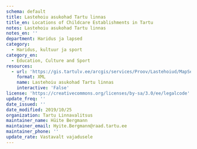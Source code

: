 ```yaml
---
schema: default
title: Lastehoiu asukohad Tartu linnas
title_en: Locations of Childcare Establishments in Tartu
notes: Lastehoiu asukohad Tartu linnas
notes_en: ''
department: Haridus ja lapsed
category:
  - Haridus, kultuur ja sport
category_en:
  - Education, Culture and Sport
resources:
  - url: 'https://gis.tartulv.ee/arcgis/services/Proov/Lastehoiud/MapServer?wsdl'
    format: XML
    name: Lastehoiu asukohad Tartu linnas
    interactive: 'False'
license: 'https://creativecommons.org/licenses/by-sa/3.0/ee/legalcode'
update_freq: ''
date_issued: ''
date_modified: 2019/10/25
organization: Tartu Linnavalitsus
maintainer_name: Hüite Bergmann
maintainer_email: Hyite.Bergmann@raad.tartu.ee
maintainer_phone: ''
update_rate: Vastavalt vajadusele
---
```

